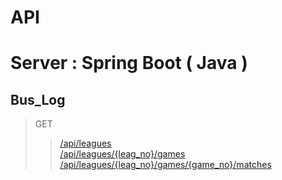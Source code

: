 # API

# Server : Spring Boot ( Java )

## Bus_Log
> GET
>> [/api/leagues](https://github.com/juhwanHeo/vue-league-tournament-bracket/blob/main/api/GET/games.md)  
>> [/api/leagues/{leag_no}/games](https://github.com/juhwanHeo/vue-league-tournament-bracket/blob/main/api/GET/games.md)  
>> [/api/leagues/{leag_no}/games/{game_no}/matches](https://github.com/juhwanHeo/vue-league-tournament-bracket/blob/main/api/GET/matches.md)  

